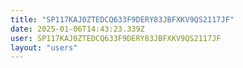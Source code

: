```yaml
---
title: "SP117KAJ0ZTEDCQ633F9DERY83JBFXKV9QS2117JF"
date: 2025-01-06T14:43:23.339Z
user: SP117KAJ0ZTEDCQ633F9DERY83JBFXKV9QS2117JF
layout: "users"
---
```

    